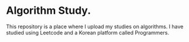 # Algorithm Study.
This repository is a place where I upload my studies on algorithms. I have studied using Leetcode and a Korean platform called Programmers.

